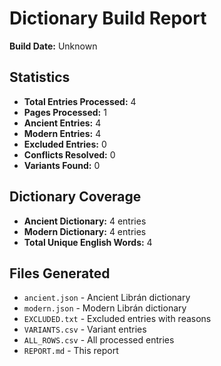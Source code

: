 # Dictionary Build Report

**Build Date:** Unknown

## Statistics

- **Total Entries Processed:** 4
- **Pages Processed:** 1
- **Ancient Entries:** 4
- **Modern Entries:** 4
- **Excluded Entries:** 0
- **Conflicts Resolved:** 0
- **Variants Found:** 0

## Dictionary Coverage

- **Ancient Dictionary:** 4 entries
- **Modern Dictionary:** 4 entries
- **Total Unique English Words:** 4

## Files Generated

- `ancient.json` - Ancient Librán dictionary
- `modern.json` - Modern Librán dictionary
- `EXCLUDED.txt` - Excluded entries with reasons
- `VARIANTS.csv` - Variant entries
- `ALL_ROWS.csv` - All processed entries
- `REPORT.md` - This report
